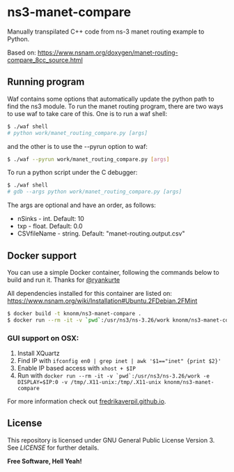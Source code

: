 # ns3-manet-compare
Manually transpilated C++ code from ns-3 manet routing example to Python.

Based on: https://www.nsnam.org/doxygen/manet-routing-compare_8cc_source.html

## Running program
Waf contains some options that automatically update the python path to find the ns3 module. To run the manet routing program, there are two ways to use waf to take care of this. One is to run a waf shell:

```sh 
$ ./waf shell
# python work/manet_routing_compare.py [args]
```

and the other is to use the --pyrun option to waf:

```sh 
$ ./waf --pyrun work/manet_routing_compare.py [args]
```

To run a python script under the C debugger:

```sh
$ ./waf shell
# gdb --args python work/manet_routing_compare.py [args]
```

The args are optional and have an order, as follows:
 * nSinks - int. Default: 10
 * txp - float. Default: 0.0
 * CSVfileName - string. Default: "manet-routing.output.csv"

## Docker support

You can use a simple Docker container, following the commands below to build and run it. Thanks for [@ryankurte](https://github.com/ryankurte/docker-ns3)

All dependencies installed for this container are listed on:  https://www.nsnam.org/wiki/Installation#Ubuntu.2FDebian.2FMint

```sh
$ docker build -t knonm/ns3-manet-compare .
$ docker run --rm -it -v `pwd`:/usr/ns3/ns-3.26/work knonm/ns3-manet-compare
```

### GUI support on OSX:

1. Install XQuartz
2. Find IP with `ifconfig en0 | grep inet | awk '$1=="inet" {print $2}'`
3. Enable IP based access with `xhost + $IP`
4. Run with  ```docker run --rm -it -v `pwd`:/usr/ns3/ns-3.26/work -e DISPLAY=$IP:0 -v /tmp/.X11-unix:/tmp/.X11-unix knonm/ns3-manet-compare```

For more information check out [fredrikaverpil.github.io](https://fredrikaverpil.github.io/2016/07/31/docker-for-mac-and-gui-applications/).

License
----

This repository is licensed under GNU General Public License Version 3. See *LICENSE* for further details.

**Free Software, Hell Yeah!**
